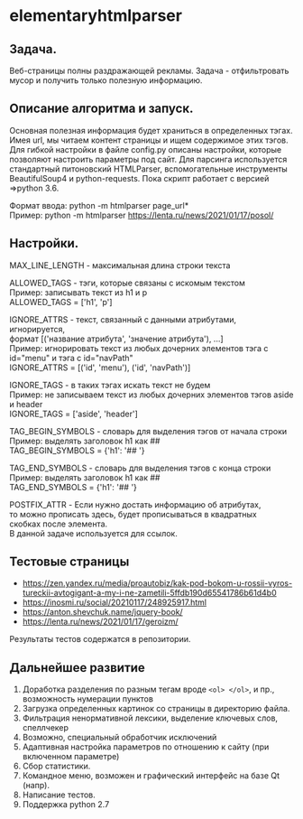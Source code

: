 # elementaryhtmlparser

## Задача.

Веб-страницы полны раздражающей рекламы. Задача - отфильтровать мусор и получить только полезную информацию.

## Описание алгоритма и запуск.

Основная полезная информация будет храниться в определенных тэгах. Имея url, мы читаем контент страницы и ищем содержимое этих тэгов.  Для гибкой настройки в файле config.py описаны настройки, которые позволяют настроить параметры под сайт. Для парсинга используется стандартный питоновский HTMLParser, вспомогательные инструменты BeautifulSoup4 и python-requests. Пока скрипт работает с версией =>python 3.6.

Формат ввода: python -m htmlparser page_url*<br/>
Пример: python -m htmlparser https://lenta.ru/news/2021/01/17/posol/

## Настройки.
MAX_LINE_LENGTH - максимальная длина строки текста

ALLOWED_TAGS - тэги, которые связаны с искомым текстом<br/>
Пример: записывать текст из h1 и p<br/>
ALLOWED_TAGS = ['h1', 'p']

IGNORE_ATTRS - текст, связанный с данными атрибутами, игнорируется,<br/> 
формат [('название атрибута', 'значение атрибута'), ...]<br/>
Пример: игнорировать текст из любых дочерних элементов тэга с id="menu" и тэга с id="navPath"<br/>
IGNORE_ATTRS = [('id', 'menu'), ('id', 'navPath')]

IGNORE_TAGS - в таких тэгах искать текст не будем<br/>
Пример: не записываем текст из любых дочерних элементов тэгов aside и header<br/>
IGNORE_TAGS = ['aside', 'header']

TAG_BEGIN_SYMBOLS - словарь для выделения  тэгов от начала строки<br/>
Пример: выделять заголовок h1 как ##<br/>
TAG_BEGIN_SYMBOLS = {'h1': '## '}

TAG_END_SYMBOLS - словарь для выделения  тэгов с конца строки<br/>
Пример: выделять заголовок h1 как ##<br/>
TAG_END_SYMBOLS = {'h1': '## '}

POSTFIX_ATTR - Если нужно достать информацию об атрибутах,<br/>
то можно прописать здесь, будет прописываться в квадратных<br/>
скобках после элемента.<br/>
В данной задаче используется для ссылок.

## Тестовые страницы
* https://zen.yandex.ru/media/proautobiz/kak-pod-bokom-u-rossii-vyros-tureckii-avtogigant-a-my-i-ne-zametili-5ffdb190d65541786b61d4b0
* https://inosmi.ru/social/20210117/248925917.html
* https://anton.shevchuk.name/jquery-book/
* https://lenta.ru/news/2021/01/17/geroizm/

Результаты тестов содержатся в репозитории.

## Дальнейшее развитие
1. Доработка разделения по разным тегам вроде `<ol> </ol>`, и пр., возможность нумерации пунктов
2. Загрузка определенных картинок со страницы в директорию файла. 
3. Фильтрация ненормативной лексики, выделение ключевых слов, спеллчекер
4. Возможно, специальный обработчик исключений
5. Адаптивная настройка параметров по отношению к сайту (при включенном параметре)
6. Сбор статистики.
7. Командное меню, возможен и графический интерфейс на базе Qt (напр).
8. Написание тестов.
9. Поддержка python 2.7



